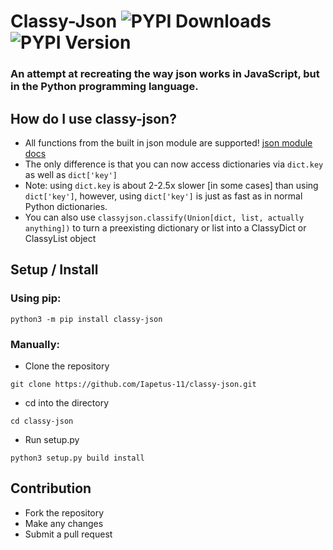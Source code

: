 # Classy-Json ![PYPI Downloads](https://img.shields.io/pypi/dw/classy-json?color=64b594) ![PYPI Version](https://img.shields.io/pypi/v/classy-json.svg)
### An attempt at recreating the way json works in JavaScript, but in the Python programming language.

## How do I use classy-json?
* All functions from the built in json module are supported! [json module docs](https://docs.python.org/3/library/json.html)
* The only difference is that you can now access dictionaries via `dict.key` as well as `dict['key']`
* Note: using `dict.key` is about 2-2.5x slower \[in some cases\] than using `dict['key']`, however, using `dict['key']` is just as fast as in normal Python dictionaries.
* You can also use `classyjson.classify(Union[dict, list, actually anything])` to turn a preexisting dictionary or list into a ClassyDict or ClassyList object

## Setup / Install
### Using pip:
```
python3 -m pip install classy-json
```
### Manually:
* Clone the repository
```
git clone https://github.com/Iapetus-11/classy-json.git
```
* cd into the directory
```
cd classy-json
```
* Run setup.py
```
python3 setup.py build install
```

## Contribution
* Fork the repository
* Make any changes
* Submit a pull request
